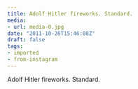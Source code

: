 ```yaml
---
title: Adolf Hitler fireworks. Standard.
media:
- url: media-0.jpg
date: "2011-10-26T15:46:08Z"
draft: false
tags:
- imported
- from-instagram
---
```

Adolf Hitler fireworks. Standard.
